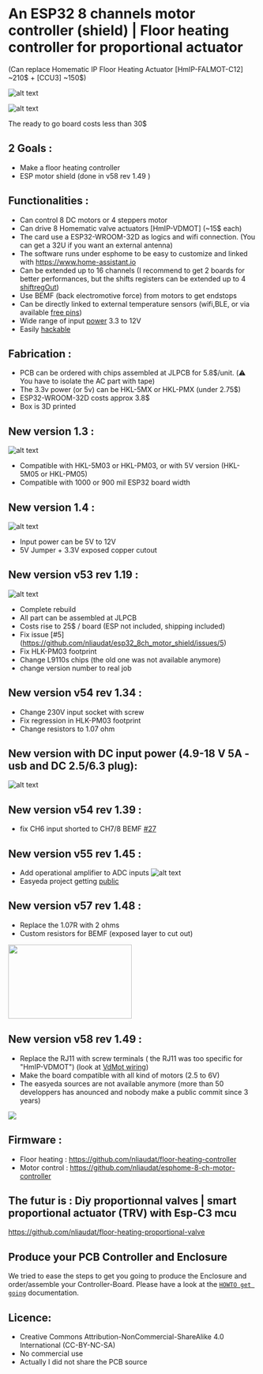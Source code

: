 # An ESP32 8 channels motor controller (shield) | Floor heating controller for proportional actuator
(Can replace Homematic IP Floor Heating Actuator [HmIP-FALMOT-C12] ~210$ + [CCU3] ~150$)

![alt text](https://github.com/nliaudat/esp32_8ch_motor_shield/blob/main/imgs/v58_rev_1.49.jpg "board")

![alt text](https://github.com/nliaudat/esp32_8ch_motor_shield/blob/main/imgs/floor_heating.jpg "floor_heating")

The ready to go board costs less than 30$

## 2 Goals : 

* Make a floor heating controller
* ESP motor shield (done in v58 rev 1.49 )
    
## Functionalities : 
* Can control 8 DC motors or 4 steppers motor
* Can drive 8 Homematic valve actuators [HmIP-VDMOT] (~15$ each)
* The card use a ESP32-WROOM-32D as logics and wifi connection. (You can get a 32U if you want an external antenna)
* The software runs under esphome to be easy to customize and linked with https://www.home-assistant.io 
* Can be extended up to 16 channels (I recommend to get 2 boards for better performances, but the shifts registers can be extended up to 4 [shiftregOut](https://github.com/nliaudat/esp32_8ch_motor_shield/blob/main/shiftregOut.md))
* Use BEMF (back electromotive force) from motors to get endstops
* Can be directly linked to external temperature sensors (wifi,BLE, or via available [free pins](https://github.com/nliaudat/esp32_8ch_motor_shield/blob/main/extension.md))
* Wide range of input [power](https://github.com/nliaudat/esp32_8ch_motor_shield/blob/main/power.md) 3.3 to 12V
* Easily [hackable](https://github.com/nliaudat/esp32_8ch_motor_shield/blob/main/hack.md)


## Fabrication : 

* PCB can be ordered with chips assembled at JLPCB for 5.8$/unit. (:warning: You have to isolate the AC part with tape)
* The 3.3v power (or 5v) can be HKL-5MX or HKL-PMX (under 2.75$) 
* ESP32-WROOM-32D costs approx 3.8$
* Box is 3D printed

## New version 1.3 : 
![alt text](https://github.com/nliaudat/esp32_8ch_motor_shield/blob/main/imgs/v1-3.png "1.3")
* Compatible with HKL-5M03 or HKL-PM03, or with 5V version (HKL-5M05 or HKL-PM05)
* Compatible with 1000 or 900 mil ESP32 board width

## New version 1.4 : 
![alt text](https://github.com/nliaudat/esp32_8ch_motor_shield/blob/main/imgs/v1-4.png "1.4")
* Input power can be 5V to 12V
* 5V Jumper + 3.3V exposed copper cutout

## New version v53 rev 1.19 : 
![alt text](https://github.com/nliaudat/esp32_8ch_motor_shield/blob/main/imgs/v53.PNG "53")
* Complete rebuild
* All part can be assembled at JLPCB
* Costs rise to 25$ / board (ESP not included, shipping included)
* Fix issue [#5] (https://github.com/nliaudat/esp32_8ch_motor_shield/issues/5)
* Fix HLK-PM03 footprint
* Change L9110s chips (the old one was not available anymore)
* change version number to real job


## New version v54 rev 1.34 : 
* Change 230V input socket with screw
* Fix regression in HLK-PM03 footprint
* Change resistors to 1.07 ohm

## New version with DC input power (4.9-18 V 5A - usb and DC 2.5/6.3 plug): 
![alt text](https://user-images.githubusercontent.com/6782613/189536557-082be6a7-045b-4e5f-b878-b08ebfe7910c.PNG)

## New version v54 rev 1.39 : 
* fix CH6 input shorted to CH7/8 BEMF [#27](https://github.com/nliaudat/esp32_8ch_motor_shield/issues/27)

## New version v55 rev 1.45 : 
* Add operational amplifier to ADC inputs
![alt text](https://user-images.githubusercontent.com/6782613/205343343-52f915ef-324d-4bf6-8092-bd3f71cac2ad.png)
* Easyeda project getting [public](https://easyeda.com/editor#id=240c2bd91cde438f93348d56e1ae4e72|420e6f6085d643fc9c5df7bfbe9595bf|f15c181c211e4aebaf86420464abe718|b3e9b48180db4901b45d0292a792846e|60a1b0936f664eb8b9e5f7402068a21b|7744c3e75c54448eb9fed788f130dd96|78ed6c97623e4c1f929c753245e2f96b)

## New version v57 rev 1.48 : 
* Replace the 1.07R with 2 ohms
* Custom resistors for BEMF (exposed layer to cut out)
<img src="https://github.com/nliaudat/esp32_8ch_motor_shield/blob/main/imgs/bemf_custom_resistor.PNG" width="250" height="150">


## New version v58 rev 1.49 : 
* Replace the RJ11 with screw terminals ( the RJ11 was too specific for "HmIP-VDMOT") (look at [VdMot wiring](https://github.com/nliaudat/esp32_8ch_motor_shield/blob/main/VDMOT_wiring.md))
* Make the board compatible with all kind of motors (2.5 to 6V)
* The easyeda sources are not available anymore (more than 50 developpers has anounced and nobody make a public commit since 3 years)
<img src="https://github.com/nliaudat/esp32_8ch_motor_shield/blob/main/imgs/screw_terminals.PNG">

## Firmware : 
* Floor heating : https://github.com/nliaudat/floor-heating-controller
* Motor control : https://github.com/nliaudat/esphome-8-ch-motor-controller

## The futur is : Diy proportionnal valves | smart proportional actuator (TRV) with Esp-C3 mcu
https://github.com/nliaudat/floor-heating-proportional-valve

## Produce your PCB Controller and Enclosure

We tried to ease the steps to get you going to produce the Enclosure and order/assemble your Controller-Board. Please have a look at 
the [`HOWTO get going`](./HOWTO_get_going_as_floor_heating_controller.md) documentation.

## Licence: 
* Creative Commons Attribution-NonCommercial-ShareAlike 4.0 International (CC-BY-NC-SA)
* No commercial use
* Actually I did not share the PCB source 
